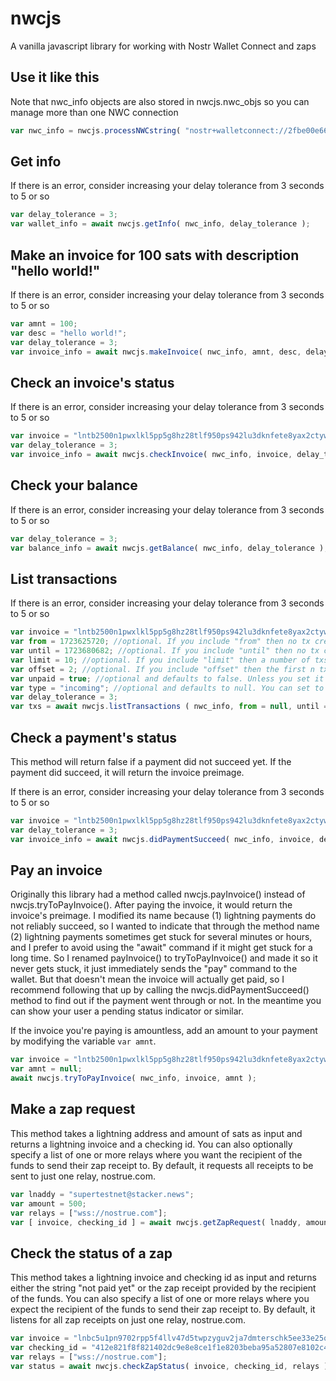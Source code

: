 # nwcjs
A vanilla javascript library for working with Nostr Wallet Connect and zaps

## Use it like this

Note that nwc_info objects are also stored in nwcjs.nwc_objs so you can manage more than one NWC connection

```javascript
var nwc_info = nwcjs.processNWCstring( "nostr+walletconnect://2fbe00e6698e717593febba15a68c37de13869b5c304cb8448fa3c541f8620c4?relay=wss://example.relay.com&secret=370d89b58cb4c38fccd4bba520fbbd9397f3682547b66b23a9a6888fef021038&lud16=example@lightning.com" );
```

## Get info

If there is an error, consider increasing your delay tolerance from 3 seconds to 5 or so

```javascript
var delay_tolerance = 3;
var wallet_info = await nwcjs.getInfo( nwc_info, delay_tolerance );
```

## Make an invoice for 100 sats with description "hello world!"

If there is an error, consider increasing your delay tolerance from 3 seconds to 5 or so

```javascript
var amnt = 100;
var desc = "hello world!";
var delay_tolerance = 3;
var invoice_info = await nwcjs.makeInvoice( nwc_info, amnt, desc, delay_tolerance );
```

## Check an invoice's status

If there is an error, consider increasing your delay tolerance from 3 seconds to 5 or so

```javascript
var invoice = "lntb2500n1pwxlkl5pp5g8hz28tlf950ps942lu3dknfete8yax2ctywpwjs872x9kngvvuqdqage5hyum5yp6x2um5yp5kuan0d93k2cqzyskdc5s2ltgm9kklz42x3e4tggdd9lcep2s9t2yk54gnfxg48wxushayrt52zjmua43gdnxmuc5s0c8g29ja9vnxs6x3kxgsha07htcacpmdyl64";
var delay_tolerance = 3;
var invoice_info = await nwcjs.checkInvoice( nwc_info, invoice, delay_tolerance );
```

## Check your balance

If there is an error, consider increasing your delay tolerance from 3 seconds to 5 or so

```javascript
var delay_tolerance = 3;
var balance_info = await nwcjs.getBalance( nwc_info, delay_tolerance );
```

## List transactions

If there is an error, consider increasing your delay tolerance from 3 seconds to 5 or so

```javascript
var invoice = "lntb2500n1pwxlkl5pp5g8hz28tlf950ps942lu3dknfete8yax2ctywpwjs872x9kngvvuqdqage5hyum5yp6x2um5yp5kuan0d93k2cqzyskdc5s2ltgm9kklz42x3e4tggdd9lcep2s9t2yk54gnfxg48wxushayrt52zjmua43gdnxmuc5s0c8g29ja9vnxs6x3kxgsha07htcacpmdyl64";
var from = 1723625720; //optional. If you include "from" then no tx created before the specified timestamp will be returned
var until = 1723680682; //optional. If you include "until" then no tx created after the specified timestamp will be returned
var limit = 10; //optional. If you include "limit" then a number of txs equal to or smaller than your limit will be returned
var offset = 2; //optional. If you include "offset" then the first n txs which *would* have been returned will be skipped (where n == offset)
var unpaid = true; //optional and defaults to false. Unless you set it to true, any txs that haven't been settled yet will be skipped
var type = "incoming"; //optional and defaults to null. You can set to "incoming" to only return txs that paid you or set it to "outgoing" to only return txs where you paid someone. Keeping it null (or not including it at all) means you will get all transactions, incoming *and* outgoing.
var delay_tolerance = 3;
var txs = await nwcjs.listTransactions ( nwc_info, from = null, until = null, limit = null, offset = null, unpaid = null, type = undefined, delay_tolerance );
```

## Check a payment's status

This method will return false if a payment did not succeed yet. If the payment did succeed, it will return the invoice preimage.

If there is an error, consider increasing your delay tolerance from 3 seconds to 5 or so

```javascript
var invoice = "lntb2500n1pwxlkl5pp5g8hz28tlf950ps942lu3dknfete8yax2ctywpwjs872x9kngvvuqdqage5hyum5yp6x2um5yp5kuan0d93k2cqzyskdc5s2ltgm9kklz42x3e4tggdd9lcep2s9t2yk54gnfxg48wxushayrt52zjmua43gdnxmuc5s0c8g29ja9vnxs6x3kxgsha07htcacpmdyl64";
var delay_tolerance = 3;
var invoice_info = await nwcjs.didPaymentSucceed( nwc_info, invoice, delay_tolerance );
```

## Pay an invoice

Originally this library had a method called nwcjs.payInvoice() instead of nwcjs.tryToPayInvoice(). After paying the invoice, it would return the invoice's preimage. I modified its name because (1) lightning payments do not reliably succeed, so I wanted to indicate that through the method name (2) lightning payments sometimes get stuck for several minutes or hours, and I prefer to avoid using the "await" command if it might get stuck for a long time. So I renamed payInvoice() to tryToPayInvoice() and made it so it never gets stuck, it just immediately sends the "pay" command to the wallet. But that doesn't mean the invoice will actually get paid, so I recommend following that up by calling the nwcjs.didPaymentSucceed() method to find out if the payment went through or not. In the meantime you can show your user a pending status indicator or similar.

If the invoice you're paying is amountless, add an amount to your payment by modifying the variable `var amnt`.

```javascript
var invoice = "lntb2500n1pwxlkl5pp5g8hz28tlf950ps942lu3dknfete8yax2ctywpwjs872x9kngvvuqdqage5hyum5yp6x2um5yp5kuan0d93k2cqzyskdc5s2ltgm9kklz42x3e4tggdd9lcep2s9t2yk54gnfxg48wxushayrt52zjmua43gdnxmuc5s0c8g29ja9vnxs6x3kxgsha07htcacpmdyl64";
var amnt = null;
await nwcjs.tryToPayInvoice( nwc_info, invoice, amnt );
```

## Make a zap request

This method takes a lightning address and amount of sats as input and returns a lightning invoice and a checking id. You can also optionally specify a list of one or more relays where you want the recipient of the funds to send their zap receipt to. By default, it requests all receipts to be sent to just one relay, nostrue.com.

```javascript
var lnaddy = "supertestnet@stacker.news";
var amount = 500;
var relays = ["wss://nostrue.com"];
var [ invoice, checking_id ] = await nwcjs.getZapRequest( lnaddy, amount, relays );
```

## Check the status of a zap

This method takes a lightning invoice and checking id as input and returns either the string "not paid yet" or the zap receipt provided by the recipient of the funds. You can also specify a list of one or more relays where you expect the recipient of the funds to send their zap receipt to. By default, it listens for all zap receipts on just one relay, nostrue.com.

```javascript
var invoice = "lnbc5u1pn9702rpp5f4llv47d5twpzyguv2ja7dmterschk5ee33e25qhgmc3vr9ttdgqdpuge6kuerfdenjqsrnw4cx2un5v4ehgmn9wssx7m3qwd6xzcmtv4ezumn9waescqzzsxqrrsssp5ss0vw8je6jclg2yzvjxwf5u94ay9dzj0ef40jv6m668247553d9q9qyyssqv7ehg6mal8y8ldhq2aflhmetdhghkxw0xndtprls85qeuve57cxzaaty9zllk7c2c4hn99azsnkc9hr44zvzzq36rcpapgyv4qcw7pspt5yct5";
var checking_id = "412e821f8f821402dc9e8e8ce1f1e8203beba95a52807e8102c40d1a42130858";
var relays = ["wss://nostrue.com"];
var status = await nwcjs.checkZapStatus( invoice, checking_id, relays );
```
